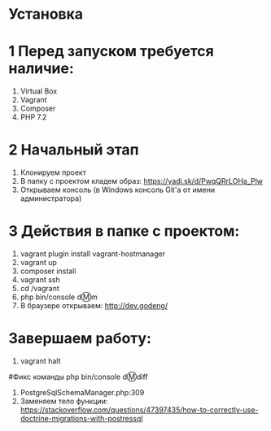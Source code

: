 # Установка

# 1 Перед запуском требуется наличие:

1. Virtual Box
2. Vagrant
3. Composer
4. PHP 7.2

# 2 Начальный этап

1. Клонируем проект
2. В папку с проектом кладем образ: https://yadi.sk/d/PwqQRrLOHa_Plw
3. Открываем консоль (в Windows консоль Git'a от имени администратора)

# 3 Действия в папке с проектом:

1. vagrant plugin install vagrant-hostmanager
2. vagrant up
3. composer install
4. vagrant ssh
5. cd /vagrant
6. php bin/console d:m:m
4. В браузере открываем: http://dev.godeng/

#  Завершаем работу:
1. vagrant halt

#Фикс команды php bin/console d:m:diff

1. PostgreSqlSchemaManager.php:309
2. Заменяем тело функции:
https://stackoverflow.com/questions/47397435/how-to-correctly-use-doctrine-migrations-with-postressql